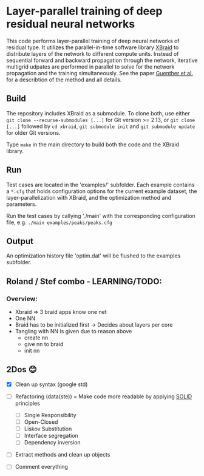 # Layer-parallel training of deep residual neural networks 

This code performs layer-parallel training of deep neural networks of residual type. It utilizes the parallel-in-time software library [XBraid](https://github.com/XBraid/xbraid) to distribute layers of the network to different compute units. Instead of sequential forward and backward propagation through the network, iterative multigrid udpates are performed in parallel to solve for the network propagation and the training simultaneously. See the paper [Guenther et al.](https://arxiv.org/pdf/1812.04352.pdf) for a describtion of the method and all details.

## Build

The repository includes XBraid as a submodule. To clone both, use either `git clone --recurse-submodules [...]` for Git version >= 2.13, or `git clone [...]` followed by `cd xbraid`, `git submodule init` and `git submodule update` for older Git versions. 

Type `make` in the main directory to build both the code and the XBraid library. 

## Run

Test cases are located in the 'examples/' subfolder. Each example contains a `*.cfg` that holds configuration options for the current example dataset, the layer-parallelization with XBraid, and the optimization method and parameters. 

Run the test cases by callying './main' with the corresponding configuration file, e.g. `./main examples/peaks/peaks.cfg`

## Output
An optimization history file 'optim.dat' will be flushed to the examples subfolder. 

## Roland / Stef combo - LEARNING/TODO:

### Overview:

* Xbraid => 3 braid apps know one net
* One NN
* Braid has to be initialized first -> Decides about layers per core
* Tangling with NN is given due to reason above
    - create nn
    - give nn to braid
    - init nn

## 2Dos 😊

* [X] Clean up syntax (google std)
* [ ] Refactoring (data(ste)) = Make code more readable by applying [SOLID](https://en.wikipedia.org/wiki/SOLID) principles
  - [ ] Single Responsibility
  - [ ] Open-Closed
  - [ ] Liskov Substitution
  - [ ] Interface segregation
  - [ ] Dependency inversion
* [ ] Extract methods and clean up objects
* [ ] Comment everything



